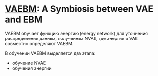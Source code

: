 # [VAEBM](https://arxiv.org/abs/2010.00654): A Symbiosis between VAE and EBM

VAEBM обучает функцию энергию (energy network) для уточнения распределения данных, полученных NVAE, 
где энергия и VAE совместно определяют VAEBM. 

В обучении VAEBM выделяется два этапа:
* обучение NVAE
* обучения энергии
